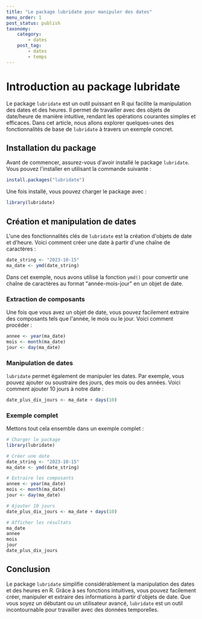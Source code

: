 ```yaml
---
title: "Le package lubridate pour manipuler des dates"
menu_order: 1
post_status: publish
taxonomy:
    category:
        - dates
    post_tag:
        - dates
        - temps
---
```


# Introduction au package lubridate

Le package `lubridate` est un outil puissant en R qui facilite la manipulation des dates et des heures. Il permet de travailler avec des objets de date/heure de manière intuitive, rendant les opérations courantes simples et efficaces. Dans cet article, nous allons explorer quelques-unes des fonctionnalités de base de `lubridate` à travers un exemple concret.

## Installation du package

Avant de commencer, assurez-vous d'avoir installé le package `lubridate`. Vous pouvez l'installer en utilisant la commande suivante :

```r
install.packages("lubridate")
```

Une fois installé, vous pouvez charger le package avec :

```r
library(lubridate)
```

## Création et manipulation de dates

L'une des fonctionnalités clés de `lubridate` est la création d'objets de date et d'heure. Voici comment créer une date à partir d'une chaîne de caractères :

```r
date_string <- "2023-10-15"
ma_date <- ymd(date_string)
```

Dans cet exemple, nous avons utilisé la fonction `ymd()` pour convertir une chaîne de caractères au format "année-mois-jour" en un objet de date.

### Extraction de composants

Une fois que vous avez un objet de date, vous pouvez facilement extraire des composants tels que l'année, le mois ou le jour. Voici comment procéder :

```r
annee <- year(ma_date)
mois <- month(ma_date)
jour <- day(ma_date)
```

### Manipulation de dates

`lubridate` permet également de manipuler les dates. Par exemple, vous pouvez ajouter ou soustraire des jours, des mois ou des années. Voici comment ajouter 10 jours à notre date :

```r
date_plus_dix_jours <- ma_date + days(10)
```

### Exemple complet

Mettons tout cela ensemble dans un exemple complet :

```r
# Charger le package
library(lubridate)

# Créer une date
date_string <- "2023-10-15"
ma_date <- ymd(date_string)

# Extraire les composants
annee <- year(ma_date)
mois <- month(ma_date)
jour <- day(ma_date)

# Ajouter 10 jours
date_plus_dix_jours <- ma_date + days(10)

# Afficher les résultats
ma_date
annee
mois
jour
date_plus_dix_jours
```

## Conclusion

Le package `lubridate` simplifie considérablement la manipulation des dates et des heures en R. Grâce à ses fonctions intuitives, vous pouvez facilement créer, manipuler et extraire des informations à partir d'objets de date. Que vous soyez un débutant ou un utilisateur avancé, `lubridate` est un outil incontournable pour travailler avec des données temporelles.

